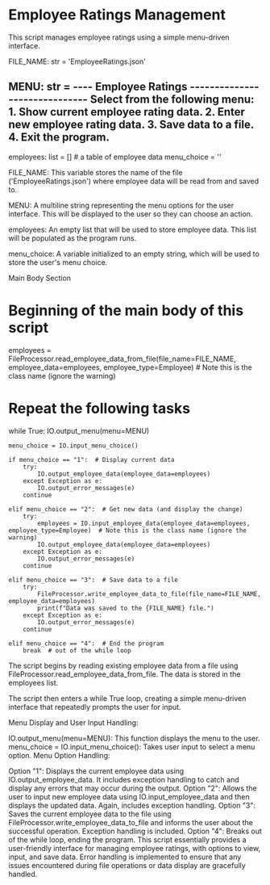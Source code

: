 # Employee Ratings Management

This script manages employee ratings using a simple menu-driven interface.

  FILE_NAME: str = 'EmployeeRatings.json'
  
  MENU: str = 
  ---- Employee Ratings ------------------------------
    Select from the following menu:
      1. Show current employee rating data.
      2. Enter new employee rating data.
      3. Save data to a file.
      4. Exit the program.
  --------------------------------------------------
  

employees: list = []  # a table of employee data
menu_choice = ''

FILE_NAME: This variable stores the name of the file ('EmployeeRatings.json') where employee data will be read from and saved to.

MENU: A multiline string representing the menu options for the user interface. This will be displayed to the user so they can choose an action.

employees: An empty list that will be used to store employee data. This list will be populated as the program runs.

menu_choice: A variable initialized to an empty string, which will be used to store the user's menu choice.

Main Body Section

# Beginning of the main body of this script
employees = FileProcessor.read_employee_data_from_file(file_name=FILE_NAME,
                                                       employee_data=employees,
                                                       employee_type=Employee)  # Note this is the class name (ignore the warning)

# Repeat the following tasks
while True:
    IO.output_menu(menu=MENU)

    menu_choice = IO.input_menu_choice()

    if menu_choice == "1":  # Display current data
        try:
            IO.output_employee_data(employee_data=employees)
        except Exception as e:
            IO.output_error_messages(e)
        continue

    elif menu_choice == "2":  # Get new data (and display the change)
        try:
            employees = IO.input_employee_data(employee_data=employees, employee_type=Employee)  # Note this is the class name (ignore the warning)
            IO.output_employee_data(employee_data=employees)
        except Exception as e:
            IO.output_error_messages(e)
        continue

    elif menu_choice == "3":  # Save data to a file
        try:
            FileProcessor.write_employee_data_to_file(file_name=FILE_NAME, employee_data=employees)
            print(f"Data was saved to the {FILE_NAME} file.")
        except Exception as e:
            IO.output_error_messages(e)
        continue

    elif menu_choice == "4":  # End the program
        break  # out of the while loop

The script begins by reading existing employee data from a file using FileProcessor.read_employee_data_from_file. The data is stored in the employees list.

The script then enters a while True loop, creating a simple menu-driven interface that repeatedly prompts the user for input.

Menu Display and User Input Handling:

IO.output_menu(menu=MENU): This function displays the menu to the user.
menu_choice = IO.input_menu_choice(): Takes user input to select a menu option.
Menu Option Handling:

Option "1": Displays the current employee data using IO.output_employee_data. It includes exception handling to catch and display any errors that may occur during the output.
Option "2": Allows the user to input new employee data using IO.input_employee_data and then displays the updated data. Again, includes exception handling.
Option "3": Saves the current employee data to the file using FileProcessor.write_employee_data_to_file and informs the user about the successful operation. Exception handling is included.
Option "4": Breaks out of the while loop, ending the program.
This script essentially provides a user-friendly interface for managing employee ratings, with options to view, input, and save data. Error handling is implemented to ensure that any issues encountered during file operations or data display are gracefully handled.
